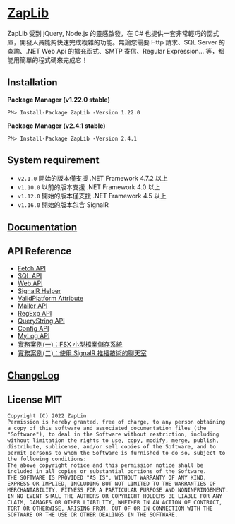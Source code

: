 # [ZapLib](https://www.nuget.org/packages/ZapLib/)

ZapLib 受到 jQuery, Node.js 的靈感啟發，在 C# 也提供一套非常輕巧的函式庫，開發人員能夠快速完成複雜的功能。無論您需要 Http 請求、SQL Server 的查詢、.NET Web Api 的擴充函式、SMTP 寄信、Regular Expression... 等，都能用簡單的程式碼來完成它！

## Installation

**Package Manager (v1.22.0 stable)**

```
PM> Install-Package ZapLib -Version 1.22.0
```
  
**Package Manager (v2.4.1 stable)**

```
PM> Install-Package ZapLib -Version 2.4.1
```



## System requirement

* `v2.1.0` 開始的版本僅支援 .NET Framework 4.7.2 以上
* `v1.10.0` 以前的版本支援 .NET Framework 4.0 以上
* `v1.12.0` 開始的版本僅支援 .NET Framework 4.5 以上
* `v1.16.0` 開始的版本包含 SignalR

## [Documentation](https://linzap.gitbooks.io/zaplib/content/)

## API Reference

* [Fetch API](https://linzap.gitbooks.io/zaplib/content/methods.md)
* [SQL API](https://linzap.gitbooks.io/zaplib/content/sql/sql-api.md)
* [Web API](https://linzap.gitbooks.io/zaplib/content/web-api/web-api.md)
* [SignalR Helper](https://linzap.gitbooks.io/zaplib/content//web-api/signalr-helper.md)
* [ValidPlatform Attribute](https://linzap.gitbooks.io/zaplib/content/web-api/validplatform-api.md)
* [Mailer API](https://linzap.gitbooks.io/zaplib/content/mailer/mailer-api.md)
* [RegExp API](https://linzap.gitbooks.io/zaplib/content/regular-expression/regexp-api.md)
* [QueryString API](https://linzap.gitbooks.io/zaplib/content/querystring-api/querystring-api.md)
* [Config API](https://linzap.gitbooks.io/zaplib/content/config-api/config-api.md)
* [MyLog API](https://linzap.gitbooks.io/zaplib/content/mylog-api/mylog-api.md)
* [實務案例(一)：FSX 小型檔案儲存系統](http://10.190.173.136/SideProject/FSX)
* [實務案例(二)：使用 SignalR 推播技術的聊天室](http://10.190.173.136/zap/signalr-server)

## [ChangeLog](http://10.190.173.136/SideProject/ZapLib/blob/master/CHANGELOG.md)

## License MIT

	Copyright (C) 2022 ZapLin
	Permission is hereby granted, free of charge, to any person obtaining a copy of this software and associated documentation files (the "Software"), to deal in the Software without restriction, including without limitation the rights to use, copy, modify, merge, publish, distribute, sublicense, and/or sell copies of the Software, and to permit persons to whom the Software is furnished to do so, subject to the following conditions:
	The above copyright notice and this permission notice shall be included in all copies or substantial portions of the Software.
	THE SOFTWARE IS PROVIDED "AS IS", WITHOUT WARRANTY OF ANY KIND, EXPRESS OR IMPLIED, INCLUDING BUT NOT LIMITED TO THE WARRANTIES OF MERCHANTABILITY, FITNESS FOR A PARTICULAR PURPOSE AND NONINFRINGEMENT. IN NO EVENT SHALL THE AUTHORS OR COPYRIGHT HOLDERS BE LIABLE FOR ANY CLAIM, DAMAGES OR OTHER LIABILITY, WHETHER IN AN ACTION OF CONTRACT, TORT OR OTHERWISE, ARISING FROM, OUT OF OR IN CONNECTION WITH THE SOFTWARE OR THE USE OR OTHER DEALINGS IN THE SOFTWARE.